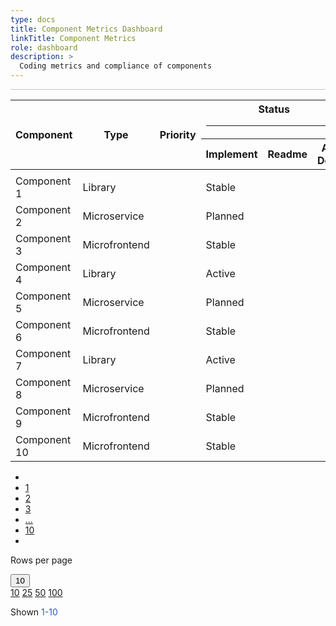 ```yaml
---
type: docs
title: Component Metrics Dashboard
linkTitle: Component Metrics
role: dashboard
description: >
  Coding metrics and compliance of components
---
```


<div class="table-responsive pr-3 pl-3">
<hr class="m-0 mb-2" style="background-color:#C4C4C4;">
<table class="generated-table table table-hover">
    <thead>
      <tr>
        <th scope="col" rowspan="2">Component</th>
        <th scope="col" rowspan="2">Type</th>
        <th scope="col" rowspan="2">Priority</th>
        <th class="text-center" colspan="3">
          Status
          <hr class="mb-2 mt-2">
        </th>
        <th class="text-center" colspan="4">
          Metrics
          <hr class="mb-2 mt-2">
        </th>
      </tr>
      <tr>
        <th class="text-center" scope="col">Implement</th>
        <th class="text-center" scope="col">Readme</th>
        <th class="text-center" scope="col">API Docs</th>
        <th class="text-center" scope="col">Source (KLOC)</th>
        <th class="text-center" scope="col">Test (KLOC)</th>
        <th class="text-center" scope="col">Compliance</th>
        <th class="text-center" scope="col">Covarage (%)</th>
      </tr>
    </thead>
    <tbody>
      <tr>
        <td class="m-0"></td>
      </tr>
      <tr>
        <td>Component 1</td>
        <td>Library</td>
        <td class="hight-icon text-left"></td>
        <td class="text-center">Stable</td>
        <td class="yes-icon"></td>
        <td class="no-icon"></td>
        <td class="yes-icon">12</td>
        <td class="yes-icon">5</td>
        <td class="no-icon">10</td>
        <td class="warning-icon">60</td>
      </tr>
      <tr>
        <td>Component 2</td>
        <td>Microservice</td>
        <td class="medium-icon text-left"></td>
        <td class="text-center">Planned</td>
        <td class="yes-icon"></td>
        <td class="no-icon"></td>
        <td class="yes-icon">12</td>
        <td class="yes-icon">5</td>
        <td class="no-icon">10</td>
        <td class="warning-icon">60</td>
      </tr>
      <tr>
        <td>Component 3</td>
        <td>Microfrontend</td>
        <td class="hight-icon text-left"></td>
        <td class="text-center">Stable</td>
        <td class="yes-icon"></td>
        <td class="no-icon"></td>
        <td class="yes-icon">12</td>
        <td class="yes-icon">5</td>
        <td class="no-icon">10</td>
        <td class="warning-icon">60</td>
      </tr>
      <tr>
        <td>Component 4</td>
        <td>Library</td>
        <td class="low-icon text-left"></td>
        <td class="text-center">Active</td>
        <td class="yes-icon"></td>
        <td class="no-icon"></td>
        <td class="yes-icon">12</td>
        <td class="yes-icon">5</td>
        <td class="no-icon">10</td>
        <td class="warning-icon">60</td>
      </tr>
      <tr>
        <td>Component 5</td>
        <td>Microservice</td>
        <td class="hight-icon text-left"></td>
        <td class="text-center">Planned</td>
        <td class="yes-icon"></td>
        <td class="no-icon"></td>
        <td class="yes-icon">12</td>
        <td class="yes-icon">5</td>
        <td class="no-icon">10</td>
        <td class="warning-icon">60</td>
      </tr>
      <tr>
        <td>Component 6</td>
        <td>Microfrontend</td>
        <td class="medium-icon text-left"></td>
        <td class="text-center">Stable</td>
        <td class="yes-icon"></td>
        <td class="no-icon"></td>
        <td class="yes-icon">12</td>
        <td class="yes-icon">5</td>
        <td class="no-icon">10</td>
        <td class="warning-icon">60</td>
      </tr>
      <tr>
        <td>Component 7</td>
        <td>Library</td>
        <td class="low-icon text-left"></td>
        <td class="text-center">Active</td>
        <td class="yes-icon"></td>
        <td class="no-icon"></td>
        <td class="yes-icon">12</td>
        <td class="yes-icon">5</td>
        <td class="no-icon">10</td>
        <td class="warning-icon">60</td>
      </tr>
      <tr>
        <td>Component 8</td>
        <td>Microservice</td>
        <td class="hight-icon text-left"></td>
        <td class="text-center">Planned</td>
        <td class="yes-icon"></td>
        <td class="no-icon"></td>
        <td class="yes-icon">12</td>
        <td class="yes-icon">5</td>
        <td class="no-icon">10</td>
        <td class="warning-icon">60</td>
      </tr>
      <tr>
        <td>Component 9</td>
        <td>Microfrontend</td>
        <td class="medium-icon text-left"></td>
        <td class="text-center">Stable</td>
        <td class="yes-icon"></td>
        <td class="no-icon"></td>
        <td class="yes-icon">12</td>
        <td class="yes-icon">5</td>
        <td class="no-icon">10</td>
        <td class="warning-icon">60</td>
      </tr>
      <tr>
        <td>Component 10</td>
        <td>Microfrontend</td>
        <td class="medium-icon text-left"></td>
        <td class="text-center">Stable</td>
        <td class="yes-icon"></td>
        <td class="no-icon"></td>
        <td class="yes-icon">12</td>
        <td class="yes-icon">5</td>
        <td class="no-icon">10</td>
        <td class="warning-icon">60</td>
      </tr>
    </tbody>
  </table>

<div class="table-pagination row">
  
  <nav class="table-buttons col-sm-12 col-md-8 pt-2" aria-label="Table pagination">
    <ul class="pagination">
      <li class="page-item">
        <a class="page-link" href="#" tabindex="-1" aria-disabled="true"><i class="fas fa-chevron-left"></i></a>
      </li>
      <li class="page-item active"><a class="page-link" href="#">1</a></li>
      <li class="page-item" aria-current="page">
        <a class="page-link" href="#">2</a>
      </li>
      <li class="page-item"><a class="page-link" href="#">3</a></li>
      <li class="page-item"><a class="page-link page-divider" href="#">...</a></li>
      <li class="page-item"><a class="page-link" href="#">10</a></li>
      <li class="page-item">
        <a class="page-link" href="#"><i class="fas fa-chevron-right"></i></a>
      </li>
    </ul>
  </nav>

  <div class="row col-sm-12 col-md-4 pl-sm-5 justify-content-end">
    <p class="pt-2 pb-2 pr-3">Rows per page</p>
    <div class="table-dropdown dropdown float-right">
    <button class="btn dropdown-toggle " type="button" id="dropdownMenuButton" data-toggle="dropdown"   aria-haspopup="true" aria-expanded="false">
      10
    </button>
    <div class="dropdown-menu" aria-labelledby="dropdownMenuButton">
      <a class="dropdown-item" href="#">10</a>
      <a class="dropdown-item" href="#">25</a>
      <a class="dropdown-item" href="#">50</a>
      <a class="dropdown-item" href="#">100</a>
    </div>
  </div>
  <p class="pl-4 pt-2 pb-2">Shown <span style="color: #3357C6;">1-10</span></p>
  </div>
</div>
</div>